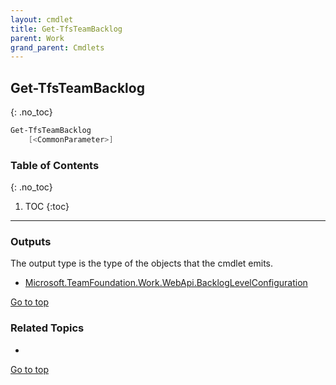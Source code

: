 ```yaml
---
layout: cmdlet
title: Get-TfsTeamBacklog
parent: Work
grand_parent: Cmdlets
---
```

## Get-TfsTeamBacklog
{: .no_toc}



```powershell
Get-TfsTeamBacklog
    [<CommonParameter>]

```

### Table of Contents
{: .no_toc}

1. TOC
{:toc}

-----

### Outputs

The output type is the type of the objects that the cmdlet emits.

* [Microsoft.TeamFoundation.Work.WebApi.BacklogLevelConfiguration](https://docs.microsoft.com/en-us/dotnet/api/Microsoft.TeamFoundation.Work.WebApi.BacklogLevelConfiguration)

[Go to top](#get-tfsteambacklog)

### Related Topics

* 


[Go to top](#get-tfsteambacklog)

